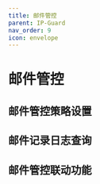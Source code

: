 ```yaml
---
title: 邮件管控
parent: IP-Guard
nav_order: 9
icon: envelope
---
```


# 邮件管控

## 邮件管控策略设置

## 邮件记录日志查询

## 邮件管控联动功能
